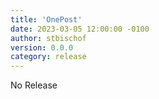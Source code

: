 ```yaml
---
title: 'OnePost'
date: 2023-03-05 12:00:00 -0100
author: stbischof
version: 0.0.0
category: release
---
```


No Release
